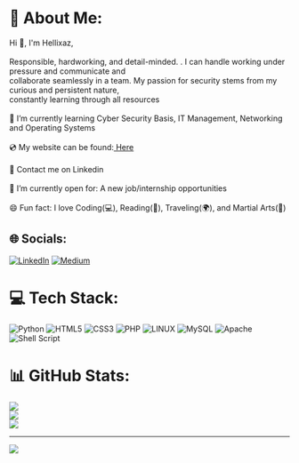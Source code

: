 # 💫 About Me:
Hi 👋, I'm Hellixaz,<br><br>Responsible, hardworking, and detail-minded. . I can handle working under pressure and communicate and<br>collaborate seamlessly in a team. My passion for security stems from my curious and persistent nature,<br>constantly learning through all resources<br><br>🌱 I’m currently learning Cyber Security Basis, IT Management, Networking and Operating Systems<br><br>💿 My website can be found:<a class="website" href= "https://barbaroskilicarslan.com/"> Here</a>  <br><br>💬 Contact me on Linkedin<br><br>🤔 I’m currently open for: A new job/internship opportunities<br><br>😄 Fun fact: I love Coding(💻), Reading(📖), Traveling(🌍), and Martial Arts(🥊)


## 🌐 Socials:
[![LinkedIn](https://img.shields.io/badge/LinkedIn-%230077B5.svg?logo=linkedin&logoColor=white)](https://linkedin.com/in/barbaroskilicarslan) [![Medium](https://img.shields.io/badge/Medium-12100E?logo=medium&logoColor=white)](https://medium.com/@barbaroskilicarslan) 

# 💻 Tech Stack:
![Python](https://img.shields.io/badge/python-3670A0?style=for-the-badge&logo=python&logoColor=ffdd54) ![HTML5](https://img.shields.io/badge/html5-%23E34F26.svg?style=for-the-badge&logo=html5&logoColor=white) ![CSS3](https://img.shields.io/badge/css3-%231572B6.svg?style=for-the-badge&logo=css3&logoColor=white) ![PHP](https://img.shields.io/badge/php-%23777BB4.svg?style=for-the-badge&logo=php&logoColor=white) ![LINUX](https://img.shields.io/badge/Linux-FCC624?style=for-the-badge&logo=linux&logoColor=black) ![MySQL](https://img.shields.io/badge/mysql-%2300f.svg?style=for-the-badge&logo=mysql&logoColor=white) ![Apache](https://img.shields.io/badge/apache-%23D42029.svg?style=for-the-badge&logo=apache&logoColor=white) ![Shell Script](https://img.shields.io/badge/shell_script-%23121011.svg?style=for-the-badge&logo=gnu-bash&logoColor=white)
# 📊 GitHub Stats:
![](https://github-readme-stats.vercel.app/api?username=Hellixaz&theme=dark&hide_border=false&include_all_commits=true&count_private=false)<br/>
![](https://github-readme-streak-stats.herokuapp.com/?user=Hellixaz&theme=dark&hide_border=false)<br/>
![](https://github-readme-stats.vercel.app/api/top-langs/?username=Hellixaz&theme=dark&hide_border=false&include_all_commits=true&count_private=false&layout=compact)

---
[![](https://visitcount.itsvg.in/api?id=Hellixaz&icon=0&color=4)](https://visitcount.itsvg.in)

<!-- Proudly created with GPRM ( https://gprm.itsvg.in ) -->
